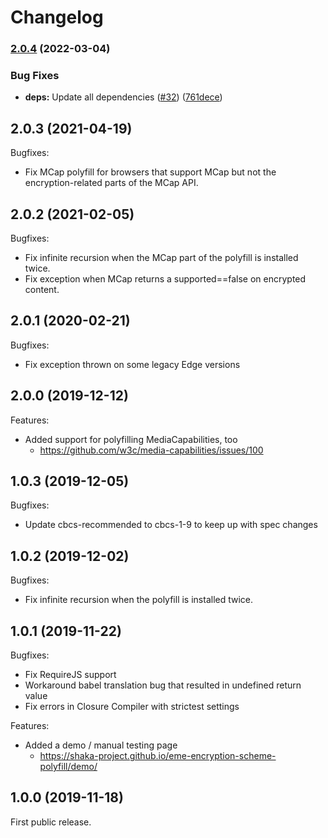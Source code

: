# Changelog


### [2.0.4](https://github.com/shaka-project/eme-encryption-scheme-polyfill/compare/v2.0.3...v2.0.4) (2022-03-04)


### Bug Fixes

* **deps:** Update all dependencies ([#32](https://github.com/shaka-project/eme-encryption-scheme-polyfill/issues/32)) ([761dece](https://github.com/shaka-project/eme-encryption-scheme-polyfill/commit/761deceb36e28063ebf25077af10fea9a848901e))

## 2.0.3 (2021-04-19)

Bugfixes:
  - Fix MCap polyfill for browsers that support MCap but not the
    encryption-related parts of the MCap API.


## 2.0.2 (2021-02-05)

Bugfixes:
  - Fix infinite recursion when the MCap part of the polyfill is installed
    twice.
  - Fix exception when MCap returns a supported==false on encrypted content.


## 2.0.1 (2020-02-21)

Bugfixes:
  - Fix exception thrown on some legacy Edge versions


## 2.0.0 (2019-12-12)

Features:
  - Added support for polyfilling MediaCapabilities, too
    - https://github.com/w3c/media-capabilities/issues/100


## 1.0.3 (2019-12-05)

Bugfixes:
  - Update cbcs-recommended to cbcs-1-9 to keep up with spec changes


## 1.0.2 (2019-12-02)

Bugfixes:
  - Fix infinite recursion when the polyfill is installed twice.


## 1.0.1 (2019-11-22)

Bugfixes:
  - Fix RequireJS support
  - Workaround babel translation bug that resulted in undefined return value
  - Fix errors in Closure Compiler with strictest settings

Features:
  - Added a demo / manual testing page
    - https://shaka-project.github.io/eme-encryption-scheme-polyfill/demo/


## 1.0.0 (2019-11-18)

First public release.
